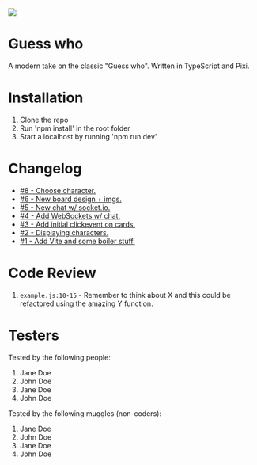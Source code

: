<img src="https://media4.giphy.com/media/ArVhgElNEc42Q/giphy.gif?cid=ecf05e47n3mzafao2rtng7900jihcj6xoyndx1yj7if2vufh&rid=giphy.gif&ct=g" widt="100%">

# Guess who

A modern take on the classic "Guess who".
Written in TypeScript and Pixi.

# Installation

1. Clone the repo
2. Run 'npm install' in the root folder
3. Start a localhost by running 'npm run dev'

# Changelog

-   [#8 - Choose character.](https://github.com/chrs-m/guess-who/pull/8)
-   [#6 - New board design + imgs.](https://github.com/chrs-m/guess-who/pull/6)
-   [#5 - New chat w/ socket.io.](https://github.com/chrs-m/guess-who/pull/5)
-   [#4 - Add WebSockets w/ chat.](https://github.com/chrs-m/guess-who/pull/4)
-   [#3 - Add initial clickevent on cards.](https://github.com/chrs-m/guess-who/pull/3)
-   [#2 - Displaying characters.](https://github.com/chrs-m/guess-who/pull/2)
-   [#1 - Add Vite and some boiler stuff.](https://github.com/chrs-m/guess-who/pull/1)

# Code Review

1. `example.js:10-15` - Remember to think about X and this could be refactored using the amazing Y function.

# Testers

Tested by the following people:

1. Jane Doe
2. John Doe
3. Jane Doe
4. John Doe

Tested by the following muggles (non-coders):

1. Jane Doe
2. John Doe
3. Jane Doe
4. John Doe
